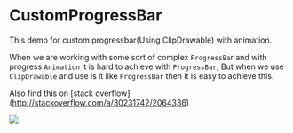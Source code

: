 # CustomProgressBar
This demo for custom progressbar(Using ClipDrawable) with animation..

When we are working with some sort of complex `ProgressBa`r and with progress `Animation` it is hard to achieve with `ProgressBar`, But when we use `ClipDrawable` and use is it like `ProgressBar` then it is easy to achieve this.

Also find this on [stack overflow] (http://stackoverflow.com/a/30231742/2064336)

![](http://i.stack.imgur.com/GKvAL.png)
